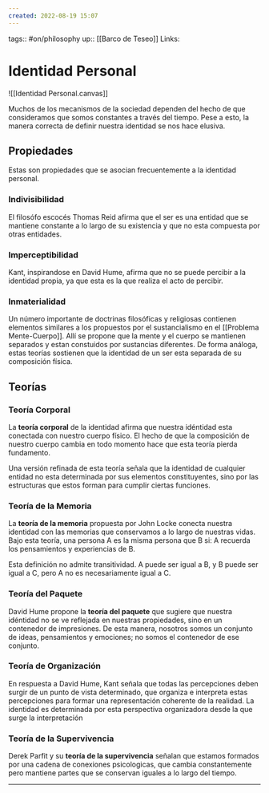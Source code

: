 ```yaml
---
created: 2022-08-19 15:07
---
```

tags:: #on/philosophy 
up:: [[Barco de Teseo]]
Links: 
# Identidad Personal
![[Identidad Personal.canvas]]

Muchos de los mecanismos de la sociedad dependen del hecho de que consideramos que somos constantes a través del tiempo. Pese a esto, la manera correcta de definir nuestra identidad se nos hace elusiva.

## Propiedades
Estas son propiedades que se asocian frecuentemente a la identidad personal.

### Indivisibilidad
El filosófo escocés Thomas Reid afirma que el ser es una entidad que se mantiene constante a lo largo de su existencia y que no esta compuesta por otras entidades.

### Imperceptibilidad
Kant, inspirandose en David Hume, afirma que no se puede percibir a la identidad propia, ya que esta es la que realiza el acto de percibir.

### Inmaterialidad
Un número importante de doctrinas filosóficas y religiosas contienen elementos similares a los propuestos por el sustancialismo en el [[Problema Mente-Cuerpo]]. Allí se propone que la mente y el cuerpo se mantienen separados y estan constuidos por sustancias diferentes. De forma análoga, estas teorías sostienen que la identidad de un ser esta separada de su composición física.

## Teorías
### Teoría Corporal
La **teoría corporal** de la identidad afirma que nuestra idéntidad esta conectada con nuestro cuerpo físico. El hecho de que la composición de nuestro cuerpo cambia en todo momento hace que esta teoría pierda fundamento.

Una versión refinada de esta teoría señala que la identidad de cualquier entidad no esta determinada por sus elementos constituyentes, sino por las estructuras que estos forman para cumplir ciertas funciones.

### Teoría de la Memoria
La **teoría de la memoria** propuesta por John Locke conecta nuestra identidad con las memorias que conservamos a lo largo de nuestras vidas. Bajo esta teoría, una persona A es la misma persona que B si: A recuerda los pensamientos y experiencias de B. 

Esta definición no admite transitividad. A puede ser igual a B, y B puede ser igual a C, pero A no es necesariamente igual a C.

### Teoría del Paquete
David Hume propone la **teoría del paquete** que sugiere que nuestra idéntidad no se ve reflejada en nuestras propiedades, sino en un contenedor de impresiones. De esta manera, nosotros somos un conjunto de ideas, pensamientos y emociones; no somos el contenedor de ese conjunto.

### Teoría de Organización
En respuesta a David Hume, Kant señala que todas las percepciones deben surgir de un punto de vista determinado, que organiza e interpreta estas percepciones para formar una representación coherente de la realidad. La identidad es determinada por esta perspectiva organizadora desde la que surge la interpretación

### Teoría de la Supervivencia
Derek Parfit y su **teoría de la supervivencia** señalan que estamos formados por una cadena de conexiones psicologicas, que cambia constantemente pero mantiene partes que se conservan iguales a lo largo del tiempo.
___
